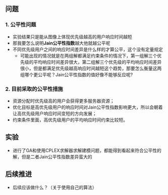 ## 问题
### 1. 公平性问题 
* 实验结果只是能从图像上体现优先级越高的用户响应时间越短
* 那我要怎么说明**Jain公平性指数**越大他就越公平呢
* 不同优先级用户之间的响应时间差异是什么样的才算公平，这个没有定量规定
  * 可能出现的情况就是在两组解都满足约束条件的情况下，第一组解三个优先级的平均响应时间差异很大，第二组解三个优先级的平均响应时间差异很小，但是都满足优先级越高响应时间越短这个趋势，那要怎么衡量这两组哪个更公平呢？Jain公平性指数的值好像不能够反应呢?
  
### 2. 目前采取的公平性措施
* 资源分配时优先级高的用户会获得更多服务器资源；
* 优化目标是高优先级用户的响应时间对Jain公平性指数影响更大，所以会朝着让高优先级用户响应时间变短的方向发展；
* 约束条件里面，高优先级用户的平均响应时间约束比较短。


## 实验
* 进行了GA和使用CPLEX求解器求解建模问题，都能得到看起来符合公平性的解，但是二者Jain公平性指数差异蛮大的

## 后续推进
* 后续应该做什么？（关于使用自己的算法）